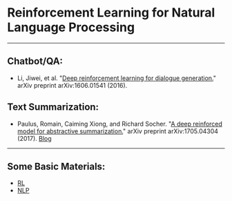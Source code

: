 # Reinforcement Learning for Natural Language Processing

---

## Chatbot/QA:
* Li, Jiwei, et al. "[Deep reinforcement learning for dialogue generation.](https://arxiv.org/abs/1606.01541)" arXiv preprint arXiv:1606.01541 (2016).

## Text Summarization:
* Paulus, Romain, Caiming Xiong, and Richard Socher. "[A deep reinforced model for abstractive summarization.](https://arxiv.org/abs/1705.04304)" arXiv preprint arXiv:1705.04304 (2017). [Blog](https://www.salesforce.com/products/einstein/ai-research/tl-dr-reinforced-model-abstractive-summarization/)

---

## Some Basic Materials:
* [RL](https://github.com/Shujian2015/FreeML/blob/master/README.md#reinforcement-learning) 
* [NLP](https://github.com/Shujian2015/FreeML/blob/master/README.md#natural-language-processing) 
